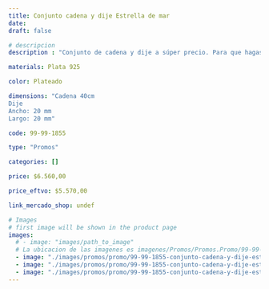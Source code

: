 ```yaml
---
title: Conjunto cadena y dije Estrella de mar
date: 
draft: false

# descripcion
description : "Conjunto de cadena y dije a súper precio. Para que hagas los regalos más lindos y de la mejor calidad. Todo en plata 925. "

materials: Plata 925

color: Plateado

dimensions: "Cadena 40cm 
Dije
Ancho: 20 mm 
Largo: 20 mm"

code: 99-99-1855

type: "Promos"

categories: []

price: $6.560,00

price_eftvo: $5.570,00

link_mercado_shop: undef

# Images
# first image will be shown in the product page
images:
  # - image: "images/path_to_image"
  # La ubicacion de las imagenes es imagenes/Promos/Promos.Promo/99-99-1855-conjunto-cadena-y-dije-estrella-de-mar
  - image: "./images/promos/promo/99-99-1855-conjunto-cadena-y-dije-estrella-de-mar_a.jpg"
  - image: "./images/promos/promo/99-99-1855-conjunto-cadena-y-dije-estrella-de-mar_b.jpg"
  - image: "./images/promos/promo/99-99-1855-conjunto-cadena-y-dije-estrella-de-mar_c.jpg"
---
```

